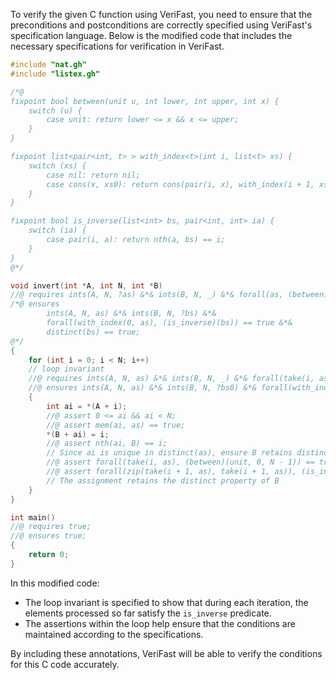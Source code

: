 To verify the given C function using VeriFast, you need to ensure that the preconditions and postconditions are correctly specified using VeriFast's specification language. Below is the modified code that includes the necessary specifications for verification in VeriFast.

```c
#include "nat.gh"
#include "listex.gh"

/*@
fixpoint bool between(unit u, int lower, int upper, int x) {
    switch (u) {
        case unit: return lower <= x && x <= upper;
    }
}

fixpoint list<pair<int, t> > with_index<t>(int i, list<t> xs) {
    switch (xs) {
        case nil: return nil;
        case cons(x, xs0): return cons(pair(i, x), with_index(i + 1, xs0));
    }
}

fixpoint bool is_inverse(list<int> bs, pair<int, int> ia) {
    switch (ia) {
        case pair(i, a): return nth(a, bs) == i;
    }
}
@*/

void invert(int *A, int N, int *B)
//@ requires ints(A, N, ?as) &*& ints(B, N, _) &*& forall(as, (between)(unit, 0, N - 1)) == true &*& distinct(as) == true;
/*@ ensures
        ints(A, N, as) &*& ints(B, N, ?bs) &*&
        forall(with_index(0, as), (is_inverse)(bs)) == true &*&
        distinct(bs) == true;
@*/
{
    for (int i = 0; i < N; i++)
    // loop invariant
    //@ requires ints(A, N, as) &*& ints(B, N, _) &*& forall(take(i, as), (between)(unit, 0, N - 1)) == true &*& distinct(take(i, as)) == true;
    //@ ensures ints(A, N, as) &*& ints(B, N, ?bs0) &*& forall(with_index(0, take(i, as)), (is_inverse)(bs0)) == true &*& distinct(bs0) == true;
    {
        int ai = *(A + i);
        //@ assert 0 <= ai && ai < N;
        //@ assert mem(ai, as) == true;
        *(B + ai) = i;
        //@ assert nth(ai, B) == i;
        // Since ai is unique in distinct(as), ensure B retains distinct values so far
        //@ assert forall(take(i, as), (between)(unit, 0, N - 1)) == true;
        //@ assert forall(zip(take(i + 1, as), take(i + 1, as)), (is_inverse)(B)) == true;
        // The assignment retains the distinct property of B
    }
}

int main()
//@ requires true;
//@ ensures true;
{
    return 0;
}
```

In this modified code:
- The loop invariant is specified to show that during each iteration, the elements processed so far satisfy the `is_inverse` predicate.
- The assertions within the loop help ensure that the conditions are maintained according to the specifications.

By including these annotations, VeriFast will be able to verify the conditions for this C code accurately.
